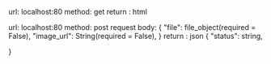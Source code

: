 url: localhost:80
method: get
return : html

url: localhost:80
method: post
request body:
{
    "file": file_object(required = False),
    "image_url": String(required = False),
}
return : json
{
    "status": string,
    
}



